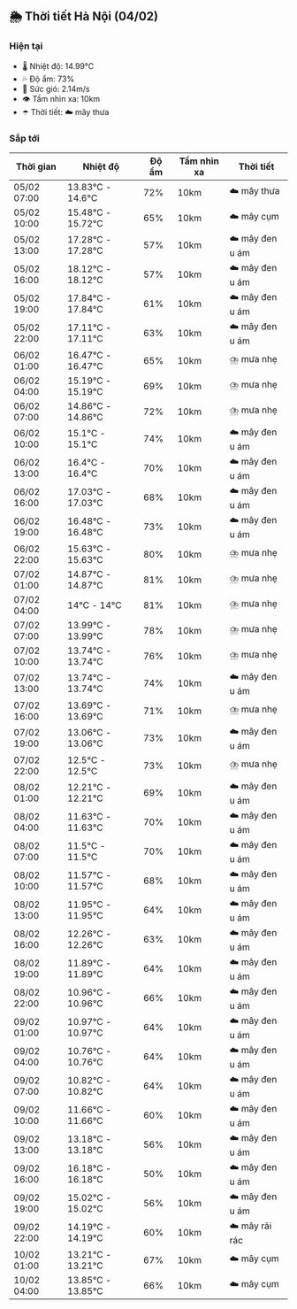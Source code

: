 ## 🌦️ Thời tiết Hà Nội (04/02)

### Hiện tại

- 🌡️ Nhiệt độ: 14.99℃
- 💦 Độ ẩm: 73%
- 💨 Sức gió: 2.14m/s
- 👁️ Tầm nhìn xa: 10km
- ☂️ Thời tiết: ☁️ mây thưa

### Sắp tới

| Thời gian | Nhiệt độ | Độ ẩm | Tầm nhìn xa | Thời tiết |
| --- | --- | --- | --- | --- |
| 05/02 07:00 | 13.83℃ - 14.6℃ | 72% | 10km | ☁️ mây thưa |
| 05/02 10:00 | 15.48℃ - 15.72℃ | 65% | 10km | ☁️ mây cụm |
| 05/02 13:00 | 17.28℃ - 17.28℃ | 57% | 10km | ☁️ mây đen u ám |
| 05/02 16:00 | 18.12℃ - 18.12℃ | 57% | 10km | ☁️ mây đen u ám |
| 05/02 19:00 | 17.84℃ - 17.84℃ | 61% | 10km | ☁️ mây đen u ám |
| 05/02 22:00 | 17.11℃ - 17.11℃ | 63% | 10km | ☁️ mây đen u ám |
| 06/02 01:00 | 16.47℃ - 16.47℃ | 65% | 10km | ⛈️ mưa nhẹ |
| 06/02 04:00 | 15.19℃ - 15.19℃ | 69% | 10km | ⛈️ mưa nhẹ |
| 06/02 07:00 | 14.86℃ - 14.86℃ | 72% | 10km | ⛈️ mưa nhẹ |
| 06/02 10:00 | 15.1℃ - 15.1℃ | 74% | 10km | ☁️ mây đen u ám |
| 06/02 13:00 | 16.4℃ - 16.4℃ | 70% | 10km | ☁️ mây đen u ám |
| 06/02 16:00 | 17.03℃ - 17.03℃ | 68% | 10km | ☁️ mây đen u ám |
| 06/02 19:00 | 16.48℃ - 16.48℃ | 73% | 10km | ☁️ mây đen u ám |
| 06/02 22:00 | 15.63℃ - 15.63℃ | 80% | 10km | ⛈️ mưa nhẹ |
| 07/02 01:00 | 14.87℃ - 14.87℃ | 81% | 10km | ⛈️ mưa nhẹ |
| 07/02 04:00 | 14℃ - 14℃ | 81% | 10km | ⛈️ mưa nhẹ |
| 07/02 07:00 | 13.99℃ - 13.99℃ | 78% | 10km | ⛈️ mưa nhẹ |
| 07/02 10:00 | 13.74℃ - 13.74℃ | 76% | 10km | ⛈️ mưa nhẹ |
| 07/02 13:00 | 13.74℃ - 13.74℃ | 74% | 10km | ☁️ mây đen u ám |
| 07/02 16:00 | 13.69℃ - 13.69℃ | 71% | 10km | ⛈️ mưa nhẹ |
| 07/02 19:00 | 13.06℃ - 13.06℃ | 73% | 10km | ☁️ mây đen u ám |
| 07/02 22:00 | 12.5℃ - 12.5℃ | 73% | 10km | ⛈️ mưa nhẹ |
| 08/02 01:00 | 12.21℃ - 12.21℃ | 69% | 10km | ☁️ mây đen u ám |
| 08/02 04:00 | 11.63℃ - 11.63℃ | 70% | 10km | ☁️ mây đen u ám |
| 08/02 07:00 | 11.5℃ - 11.5℃ | 70% | 10km | ☁️ mây đen u ám |
| 08/02 10:00 | 11.57℃ - 11.57℃ | 68% | 10km | ☁️ mây đen u ám |
| 08/02 13:00 | 11.95℃ - 11.95℃ | 64% | 10km | ☁️ mây đen u ám |
| 08/02 16:00 | 12.26℃ - 12.26℃ | 63% | 10km | ☁️ mây đen u ám |
| 08/02 19:00 | 11.89℃ - 11.89℃ | 64% | 10km | ☁️ mây đen u ám |
| 08/02 22:00 | 10.96℃ - 10.96℃ | 66% | 10km | ☁️ mây đen u ám |
| 09/02 01:00 | 10.97℃ - 10.97℃ | 64% | 10km | ☁️ mây đen u ám |
| 09/02 04:00 | 10.76℃ - 10.76℃ | 64% | 10km | ☁️ mây đen u ám |
| 09/02 07:00 | 10.82℃ - 10.82℃ | 64% | 10km | ☁️ mây đen u ám |
| 09/02 10:00 | 11.66℃ - 11.66℃ | 60% | 10km | ☁️ mây đen u ám |
| 09/02 13:00 | 13.18℃ - 13.18℃ | 56% | 10km | ☁️ mây đen u ám |
| 09/02 16:00 | 16.18℃ - 16.18℃ | 50% | 10km | ☁️ mây đen u ám |
| 09/02 19:00 | 15.02℃ - 15.02℃ | 56% | 10km | ☁️ mây đen u ám |
| 09/02 22:00 | 14.19℃ - 14.19℃ | 60% | 10km | ☁️ mây rải rác |
| 10/02 01:00 | 13.21℃ - 13.21℃ | 67% | 10km | ☁️ mây cụm |
| 10/02 04:00 | 13.85℃ - 13.85℃ | 66% | 10km | ☁️ mây cụm |
